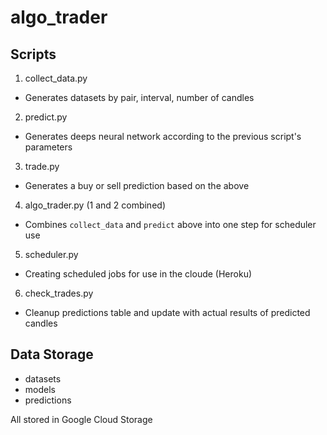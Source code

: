 # algo_trader

## Scripts
1. collect_data.py
  - Generates datasets by pair, interval, number of candles
2. predict.py
  - Generates deeps neural network according to the previous script's parameters
3. trade.py
  - Generates a buy or sell prediction based on the above
4. algo_trader.py (1 and 2 combined)
  - Combines `collect_data` and `predict` above into one step for scheduler use
5. scheduler.py
  - Creating scheduled jobs for use in the cloude (Heroku)
6. check_trades.py
  - Cleanup predictions table and update with actual results of predicted candles

## Data Storage
- datasets
- models
- predictions

All stored in Google Cloud Storage